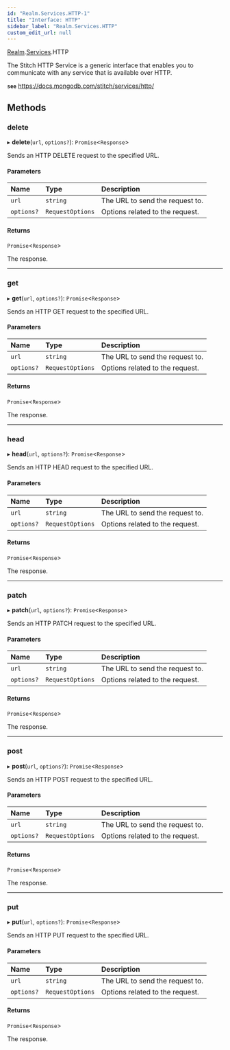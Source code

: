 ```yaml
---
id: "Realm.Services.HTTP-1"
title: "Interface: HTTP"
sidebar_label: "Realm.Services.HTTP"
custom_edit_url: null
---
```


[Realm](../namespaces/Realm).[Services](../namespaces/Realm.Services).HTTP

The Stitch HTTP Service is a generic interface that enables you to communicate with any service that is available over HTTP.

**`see`** https://docs.mongodb.com/stitch/services/http/

## Methods

### delete

▸ **delete**(`url`, `options?`): `Promise`<`Response`\>

Sends an HTTP DELETE request to the specified URL.

#### Parameters

| Name | Type | Description |
| :------ | :------ | :------ |
| `url` | `string` | The URL to send the request to. |
| `options?` | `RequestOptions` | Options related to the request. |

#### Returns

`Promise`<`Response`\>

The response.

___

### get

▸ **get**(`url`, `options?`): `Promise`<`Response`\>

Sends an HTTP GET request to the specified URL.

#### Parameters

| Name | Type | Description |
| :------ | :------ | :------ |
| `url` | `string` | The URL to send the request to. |
| `options?` | `RequestOptions` | Options related to the request. |

#### Returns

`Promise`<`Response`\>

The response.

___

### head

▸ **head**(`url`, `options?`): `Promise`<`Response`\>

Sends an HTTP HEAD request to the specified URL.

#### Parameters

| Name | Type | Description |
| :------ | :------ | :------ |
| `url` | `string` | The URL to send the request to. |
| `options?` | `RequestOptions` | Options related to the request. |

#### Returns

`Promise`<`Response`\>

The response.

___

### patch

▸ **patch**(`url`, `options?`): `Promise`<`Response`\>

Sends an HTTP PATCH request to the specified URL.

#### Parameters

| Name | Type | Description |
| :------ | :------ | :------ |
| `url` | `string` | The URL to send the request to. |
| `options?` | `RequestOptions` | Options related to the request. |

#### Returns

`Promise`<`Response`\>

The response.

___

### post

▸ **post**(`url`, `options?`): `Promise`<`Response`\>

Sends an HTTP POST request to the specified URL.

#### Parameters

| Name | Type | Description |
| :------ | :------ | :------ |
| `url` | `string` | The URL to send the request to. |
| `options?` | `RequestOptions` | Options related to the request. |

#### Returns

`Promise`<`Response`\>

The response.

___

### put

▸ **put**(`url`, `options?`): `Promise`<`Response`\>

Sends an HTTP PUT request to the specified URL.

#### Parameters

| Name | Type | Description |
| :------ | :------ | :------ |
| `url` | `string` | The URL to send the request to. |
| `options?` | `RequestOptions` | Options related to the request. |

#### Returns

`Promise`<`Response`\>

The response.
